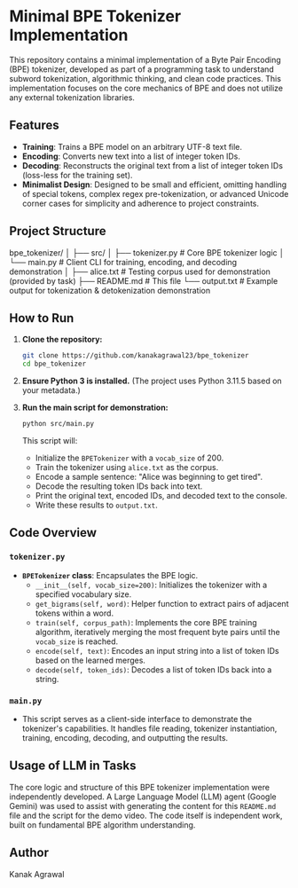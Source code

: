 # Minimal BPE Tokenizer Implementation

This repository contains a minimal implementation of a Byte Pair Encoding (BPE) tokenizer, developed as part of a programming task to understand subword tokenization, algorithmic thinking, and clean code practices. This implementation focuses on the core mechanics of BPE and does not utilize any external tokenization libraries.

## Features

- **Training**: Trains a BPE model on an arbitrary UTF-8 text file.
- **Encoding**: Converts new text into a list of integer token IDs.
- **Decoding**: Reconstructs the original text from a list of integer token IDs (loss-less for the training set).
- **Minimalist Design**: Designed to be small and efficient, omitting handling of special tokens, complex regex pre-tokenization, or advanced Unicode corner cases for simplicity and adherence to project constraints.

## Project Structure

bpe_tokenizer/
│
├── src/
│ ├── tokenizer.py # Core BPE tokenizer logic
│ └── main.py # Client CLI for training, encoding, and decoding demonstration
│
├── alice.txt # Testing corpus used for demonstration (provided by task)
├── README.md # This file
└── output.txt # Example output for tokenization & detokenization demonstration

## How to Run

1.  **Clone the repository:**

    ```bash
    git clone https://github.com/kanakagrawal23/bpe_tokenizer
    cd bpe_tokenizer
    ```

2.  **Ensure Python 3 is installed.** (The project uses Python 3.11.5 based on your metadata.)

3.  **Run the main script for demonstration:**
    ```bash
    python src/main.py
    ```
    This script will:
    - Initialize the `BPETokenizer` with a `vocab_size` of 200.
    - Train the tokenizer using `alice.txt` as the corpus.
    - Encode a sample sentence: "Alice was beginning to get tired".
    - Decode the resulting token IDs back into text.
    - Print the original text, encoded IDs, and decoded text to the console.
    - Write these results to `output.txt`.

## Code Overview

### `tokenizer.py`

- **`BPETokenizer` class**: Encapsulates the BPE logic.
  - `__init__(self, vocab_size=200)`: Initializes the tokenizer with a specified vocabulary size.
  - `get_bigrams(self, word)`: Helper function to extract pairs of adjacent tokens within a word.
  - `train(self, corpus_path)`: Implements the core BPE training algorithm, iteratively merging the most frequent byte pairs until the `vocab_size` is reached.
  - `encode(self, text)`: Encodes an input string into a list of token IDs based on the learned merges.
  - `decode(self, token_ids)`: Decodes a list of token IDs back into a string.

### `main.py`

- This script serves as a client-side interface to demonstrate the tokenizer's capabilities. It handles file reading, tokenizer instantiation, training, encoding, decoding, and outputting the results.

## Usage of LLM in Tasks

The core logic and structure of this BPE tokenizer implementation were independently developed. A Large Language Model (LLM) agent (Google Gemini) was used to assist with generating the content for this `README.md` file and the script for the demo video. The code itself is independent work, built on fundamental BPE algorithm understanding.

## Author

Kanak Agrawal
